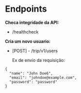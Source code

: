 # Endpoints

**Checa integridade da API:**

- /healthcheck

**Cria um novo usuario:**

- [POST] - /trip/v1/users

  Ex de envio da requisição:

```
{
  "name": "John Doe6",
  "email": "johndoe@example.com",
  "password": "password"
}
```
